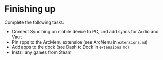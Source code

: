 # Finishing up

Complete the following tasks:

- Connect Syncthing on mobile device to PC, and add syncs for Audio and Vault
- Pin apps to the ArcMenu extension (see ArcMenu in `extensions.md`)
- Add apps to the dock (see Dash to Dock in `extensions.md`)
- Install any games from Steam
